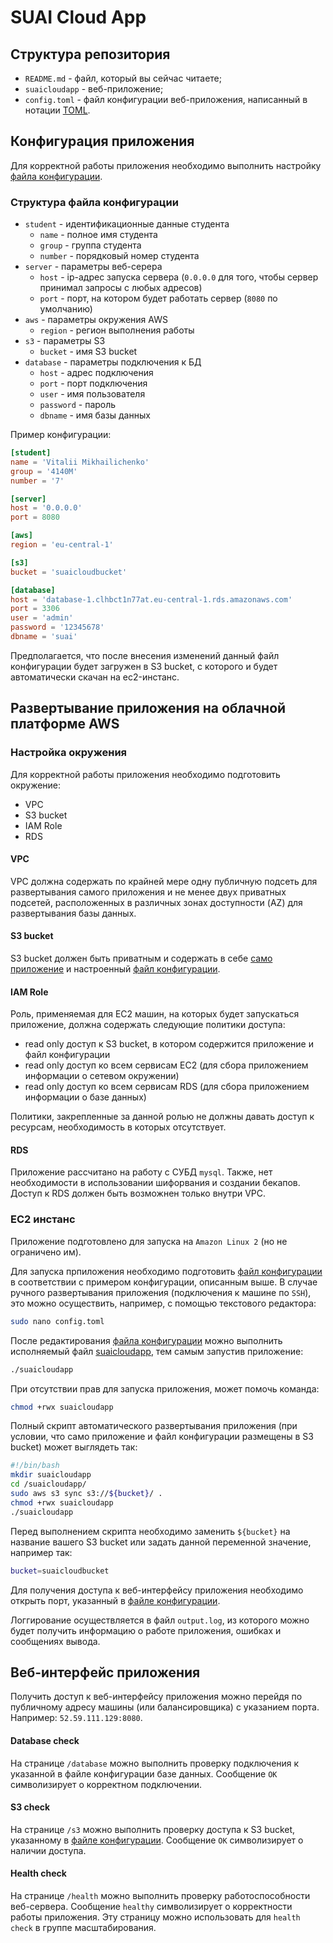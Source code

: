 # SUAI Cloud App

## Структура репозитория

* `README.md` - файл, который вы сейчас читаете;
* `suaicloudapp` - веб-приложение;
* `config.toml` - файл конфигурации веб-приложения, написанный в нотации [TOML](https://ru.wikipedia.org/wiki/TOML).

## Конфигурация приложения

Для корректной работы приложения необходимо выполнить настройку [файла конфигурации](config.toml).

### Структура файла конфигурации
* `student` - идентификационные данные студента
  * `name` - полное имя студента
  * `group` - группа студента
  * `number` - порядковый номер студента
* `server` - параметры веб-серера
  * `host` - ip-адрес запуска сервера (`0.0.0.0` для того, чтобы сервер принимал запросы с любых адресов)
  * `port` - порт, на котором будет работать сервер (`8080` по умолчанию)
* `aws` - параметры окружения AWS
  * `region` - регион выполнения работы
* `s3` - параметры S3
  * `bucket` - имя S3 bucket
* `database` - параметры подключения к БД
  * `host` - адрес подключения
  * `port` - порт подключения
  * `user` - имя пользователя
  * `password` - пароль
  * `dbname` - имя базы данных

Пример конфигурации:

```toml
[student]
name = 'Vitalii Mikhailichenko'
group = '4140M'
number = '7'

[server]
host = '0.0.0.0'
port = 8080

[aws]
region = 'eu-central-1'

[s3]
bucket = 'suaicloudbucket'

[database]
host = 'database-1.clhbct1n77at.eu-central-1.rds.amazonaws.com'
port = 3306
user = 'admin'
password = '12345678'
dbname = 'suai'
```

Предполагается, что после внесения изменений данный файл конфигурации будет загружен в S3 bucket, с которого и будет автоматически скачан на ec2-инстанс.

## Развертывание приложения на облачной платформе AWS

### Настройка окружения

Для корректной работы приложения необходимо подготовить окружение:
* VPC
* S3 bucket
* IAM Role
* RDS

#### VPC

VPC должна содержать по крайней мере одну публичную подсеть для развертывания самого приложения и не менее двух приватных подсетей, расположенных в различных зонах доступности (AZ) для развертывания базы данных.

#### S3 bucket

S3 bucket должен быть приватным и содержать в себе [само приложение](suaicloudapp) и настроенный [файл конфигурации](config.toml).

#### IAM Role

Роль, применяемая для EC2 машин, на которых будет запускаться приложение, должна содержать следующие политики доступа:
* read only доступ к S3 bucket, в котором содержится приложение и файл конфигурации
* read only доступ ко всем сервисам EC2 (для сбора приложением информации о сетевом окружении)
* read only доступ ко всем сервисам RDS (для сбора приложением информации о базе данных)
  
Политики, закрепленные за данной ролью не должны давать доступ к ресурсам, необходимость в которых отсутствует.

#### RDS

Приложение рассчитано на работу с СУБД `mysql`. Также, нет необходимости в использовании шифорвания и создании бекапов. Доступ к RDS должен быть возможнен только внутри VPC.

### EC2 инстанс

Приложение подготовлено для запуска на `Amazon Linux 2` (но не ограничено им).

Для запуска прпиложения необходимо подготовить [файл конфигурации](config.toml) в соответствии с примером конфигурации, описанным выше. В случае ручного развертывания приложения (подключения к машине по `SSH`), это можно осуществить, например, с помощью текстового редактора:

```bash
sudo nano config.toml
```

После редактирования [файла конфигурации](config.toml) можно выполнить исполняемый файл [suaicloudapp](suaicloudapp), тем самым запустив приложение:

```bash
./suaicloudapp
```

При отсутствии прав для запуска приложения, может помочь команда:

```bash
chmod +rwx suaicloudapp
```

Полный скрипт автоматического развертывания приложения (при условии, что само приложение и файл конфигурации размещены в S3 bucket) может выглядеть так:

```bash
#!/bin/bash
mkdir suaicloudapp
cd /suaicloudapp/
sudo aws s3 sync s3://${bucket}/ .
chmod +rwx suaicloudapp
./suaicloudapp
```

Перед выполнением скрипта необходимо заменить `${bucket}` на название вашего S3 bucket или задать данной переменной значение, например так:

```bash
bucket=suaicloudbucket
```

Для получения доступа к веб-интерфейсу приложения необходимо открыть порт, указанный в [файле конфигурации](config.toml).

Логгирование осуществляется в файл `output.log`, из которого можно будет получить информацию о работе приложения, ошибках и сообщениях вывода.

## Веб-интерфейс приложения

Получить доступ к веб-интерфейсу приложения можно перейдя по публичному адресу машины (или балансировщика) с указанием порта. Например: `52.59.111.129:8080`.

#### Database check

На странице `/database` можно выполнить проверку подключения к указанной в файле конфигурации базе данных. Сообщение `OK` символизирует о корректном подключении.

#### S3 check

На странице `/s3` можно выполнить проверку доступа к S3 bucket, указанному в [файле конфигурации](config.toml). Сообщение `OK` символизирует о наличии доступа.

#### Health check

На странице `/health` можно выполнить проверку работоспособности веб-сервера. Сообщение `healthy` символизирует о корректности работы приложения. Эту страницу можно использовать для `health check` в группе масштабирования.
